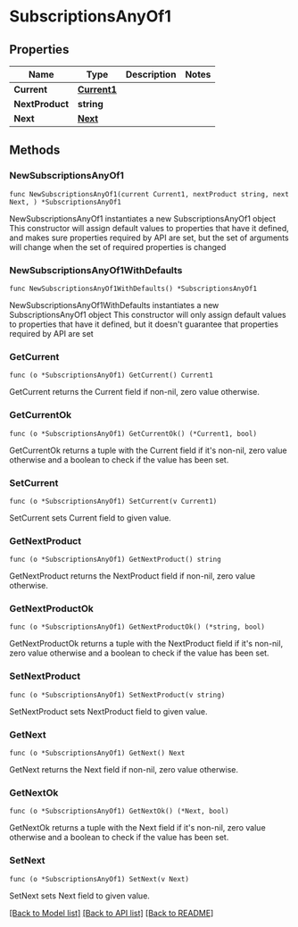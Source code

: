 # SubscriptionsAnyOf1

## Properties

Name | Type | Description | Notes
------------ | ------------- | ------------- | -------------
**Current** | [**Current1**](Current1.md) |  | 
**NextProduct** | **string** |  | 
**Next** | [**Next**](Next.md) |  | 

## Methods

### NewSubscriptionsAnyOf1

`func NewSubscriptionsAnyOf1(current Current1, nextProduct string, next Next, ) *SubscriptionsAnyOf1`

NewSubscriptionsAnyOf1 instantiates a new SubscriptionsAnyOf1 object
This constructor will assign default values to properties that have it defined,
and makes sure properties required by API are set, but the set of arguments
will change when the set of required properties is changed

### NewSubscriptionsAnyOf1WithDefaults

`func NewSubscriptionsAnyOf1WithDefaults() *SubscriptionsAnyOf1`

NewSubscriptionsAnyOf1WithDefaults instantiates a new SubscriptionsAnyOf1 object
This constructor will only assign default values to properties that have it defined,
but it doesn't guarantee that properties required by API are set

### GetCurrent

`func (o *SubscriptionsAnyOf1) GetCurrent() Current1`

GetCurrent returns the Current field if non-nil, zero value otherwise.

### GetCurrentOk

`func (o *SubscriptionsAnyOf1) GetCurrentOk() (*Current1, bool)`

GetCurrentOk returns a tuple with the Current field if it's non-nil, zero value otherwise
and a boolean to check if the value has been set.

### SetCurrent

`func (o *SubscriptionsAnyOf1) SetCurrent(v Current1)`

SetCurrent sets Current field to given value.


### GetNextProduct

`func (o *SubscriptionsAnyOf1) GetNextProduct() string`

GetNextProduct returns the NextProduct field if non-nil, zero value otherwise.

### GetNextProductOk

`func (o *SubscriptionsAnyOf1) GetNextProductOk() (*string, bool)`

GetNextProductOk returns a tuple with the NextProduct field if it's non-nil, zero value otherwise
and a boolean to check if the value has been set.

### SetNextProduct

`func (o *SubscriptionsAnyOf1) SetNextProduct(v string)`

SetNextProduct sets NextProduct field to given value.


### GetNext

`func (o *SubscriptionsAnyOf1) GetNext() Next`

GetNext returns the Next field if non-nil, zero value otherwise.

### GetNextOk

`func (o *SubscriptionsAnyOf1) GetNextOk() (*Next, bool)`

GetNextOk returns a tuple with the Next field if it's non-nil, zero value otherwise
and a boolean to check if the value has been set.

### SetNext

`func (o *SubscriptionsAnyOf1) SetNext(v Next)`

SetNext sets Next field to given value.



[[Back to Model list]](../README.md#documentation-for-models) [[Back to API list]](../README.md#documentation-for-api-endpoints) [[Back to README]](../README.md)


